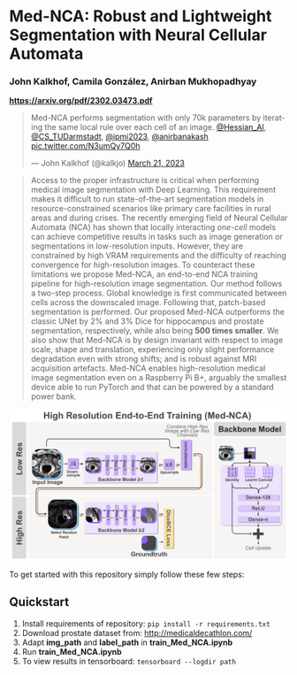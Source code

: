 # Med-NCA: Robust and Lightweight Segmentation with Neural Cellular Automata 
### John Kalkhof, Camila González, Anirban Mukhopadhyay
__https://arxiv.org/pdf/2302.03473.pdf__

<div class="center">
<blockquote class="twitter-tweet"><p lang="en" dir="ltr">Med-NCA performs segmentation with only 70k parameters by iterating the same local rule over each cell of an image. <a href="https://twitter.com/Hessian_AI?ref_src=twsrc%5Etfw">@Hessian_AI</a>, <a href="https://twitter.com/CS_TUDarmstadt?ref_src=twsrc%5Etfw">@CS_TUDarmstadt</a>, <a href="https://twitter.com/ipmi2023?ref_src=twsrc%5Etfw">@ipmi2023</a>, <a href="https://twitter.com/anirbanakash?ref_src=twsrc%5Etfw">@anirbanakash</a> <a href="https://t.co/N3umQy7Q0h">pic.twitter.com/N3umQy7Q0h</a></p>&mdash; John Kalkhof (@kalkjo) <a href="https://twitter.com/kalkjo/status/1638238606799040517?ref_src=twsrc%5Etfw">March 21, 2023</a></blockquote> <script async src="https://platform.twitter.com/widgets.js" charset="utf-8"></script>
</div>

> Access to the proper infrastructure is critical when performing medical image segmentation with Deep Learning. This requirement makes it difficult to run state-of-the-art segmentation models in resource-constrained scenarios like primary care facilities in rural areas and during crises. The recently emerging field of Neural Cellular Automata (NCA) has shown that locally interacting _one-cell_ models can achieve competitive results in tasks such as image generation or segmentations in low-resolution inputs. However, they are constrained by high VRAM requirements and the difficulty of reaching convergence for high-resolution images. To counteract these limitations we propose Med-NCA, an end-to-end NCA training pipeline for high-resolution image segmentation. Our method follows a two-step process. Global knowledge is first communicated between cells across the downscaled image. Following that, patch-based segmentation is performed. Our proposed Med-NCA outperforms the classic UNet by 2% and 3% Dice for hippocampus and prostate segmentation, respectively, while also being **500 times smaller**. We also show that Med-NCA is by design invariant with respect to image scale, shape and translation, experiencing only slight performance degradation even with strong shifts; and is robust against MRI acquisition artefacts. Med-NCA enables high-resolution medical image segmentation even on a Raspberry Pi B+, arguably the smallest device able to run PyTorch and that can be powered by a standard power bank.

<div>
<img src="/src/images/model_MedNCA.png" width="600"/>
</div>

To get started with this repository simply follow these few steps:

## Quickstart

1. Install requirements of repository: `pip install -r requirements.txt `
2. Download prostate dataset from: http://medicaldecathlon.com/
3. Adapt **img_path** and **label_path** in **train_Med_NCA.ipynb**
4. Run **train_Med_NCA.ipynb**
5. To view results in tensorboard: `tensorboard --logdir path`